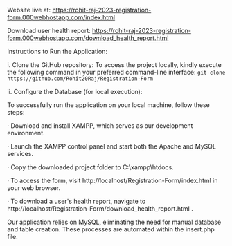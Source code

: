 Website live at: 
https://rohit-raj-2023-registration-form.000webhostapp.com/index.html

Download user health report: 
https://rohit-raj-2023-registration-form.000webhostapp.com/download_health_report.html


Instructions to Run the Application:

i. Clone the GitHub repository:
   To access the project locally, kindly execute the following command in your preferred command-line interface:
      ```
      git clone https://github.com/Rohit20Raj/Registration-Form
      ```

ii. Configure the Database (for local execution): 

  To successfully run the application on your local machine, follow these steps: 
  
  ·        Download and install XAMPP, which serves as our development environment. 
  
  ·        Launch the XAMPP control panel and start both the Apache and MySQL services.
  
  ·        Copy the downloaded project folder to C:\xampp\htdocs.
  
  ·        To access the form, visit http://localhost/Registration-Form/index.html in your web browser.
  
  ·        To download a user's health report, navigate to http://localhost/Registration-Form/download_health_report.html .
        
Our application relies on MySQL, eliminating the need for manual database and table creation. These processes are automated within the insert.php file.

